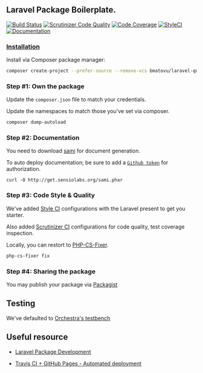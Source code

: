 ## Laravel Package Boilerplate.

[![Build Status](https://travis-ci.org/mtvbrianking/laravel-query-decorator.svg?branch=master)](https://travis-ci.org/mtvbrianking/laravel-query-decorator)
[![Scrutinizer Code Quality](https://scrutinizer-ci.com/g/mtvbrianking/laravel-query-decorator/badges/quality-score.png?b=master)](https://scrutinizer-ci.com/g/mtvbrianking/laravel-query-decorator/?branch=master)
[![Code Coverage](https://scrutinizer-ci.com/g/mtvbrianking/laravel-query-decorator/badges/coverage.png?b=master)](https://scrutinizer-ci.com/g/mtvbrianking/laravel-query-decorator/?branch=master)
[![StyleCI](https://github.styleci.io/repos/230607368/shield?branch=master)](https://github.styleci.io/repos/230607368)
[![Documentation](https://img.shields.io/badge/Documentation-Blue)](https://mtvbrianking.github.io/laravel-query-decorator)

### [Installation](https://packagist.org/packages/bmatovu/laravel-query-decorator)

Install via Composer package manager:

```bash
composer create-project --prefer-source --remove-vcs bmatovu/laravel-query-decorator hello-world
```

### Step #1: Own the package

Update the `composer.json` file to match your credentials.

Update the namespaces to match those you've set via composer.

```bash
composer dump-autoload
```

### Step #2: Documentation

You need to download [sami](https://github.com/FriendsOfPHP/Sami) for document generation.

To auto deploy documentation; be sure to add a [`Github token`](https://github.com/settings/tokens) for authorization.

```
curl -O http://get.sensiolabs.org/sami.phar
```

### Step #3: Code Style & Quality

We've added [Style CI](https://styleci.io) configurations with the Laravel present to get you starter.

Also added [Scrutinizer CI](https://scrutinizer-ci.com) configurations for code quality, test coverage inspection.

Locally, you can restort to [PHP-CS-Fixer](https://github.com/FriendsOfPHP/PHP-CS-Fixer).

```bash
php-cs-fixer fix
```

### Step #4: Sharing the package

You may publish your package via [Packagist](#)

## Testing

We've defaulted to [Orchestra's testbench](https://github.com/orchestral/testbench)

## Useful resource

-   [Laravel Package Development](https://laravel.com/docs/master/packages)

-   [Travis CI + GitHub Pages - Automated deployment](https://www.youtube.com/watch?v=BFpSD2eoXUk)
